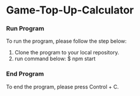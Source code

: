 # Game-Top-Up-Calculator

### Run Program
To run the program, please follow the step below:
1. Clone the program to your local repository.
2. run command below:
    $ npm start

### End Program
To end the program, please press Control + C.
